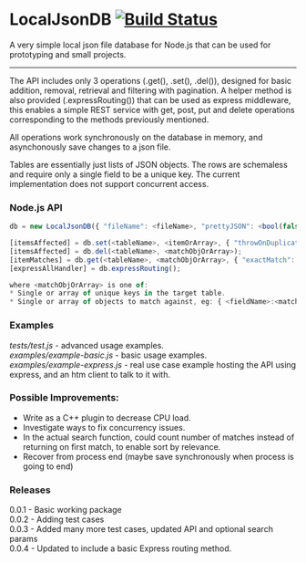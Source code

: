 LocalJsonDB [![Build Status](https://travis-ci.org/Jezternz/localjsondb.svg?branch=master)](https://travis-ci.org/Jezternz/localjsondb)
=======

A very simple local json file database for Node.js that can be used for prototyping and small projects. 

---

The API includes only 3 operations (.get(), .set(), .del()), designed for basic addition, removal, retrieval and filtering with pagination. A helper method is also provided (.expressRouting()) that can be used as express middleware, this enables a simple REST service with get, post, put and delete operations corresponding to the methods previously mentioned. 

All operations work synchronously on the database in memory, and asynchonously save changes to a json file.

Tables are essentially just lists of JSON objects. The rows are schemaless and require only a single field to be a unique key. The current implementation does not support concurrent access.

### Node.js API
```javascript
db = new LocalJsonDB({ "fileName": <fileName>, "prettyJSON": <bool(false)>, "tables": { <setName>: <setUniqueFieldKey>, ... } });

[itemsAffected] = db.set(<tableName>, <itemOrArray>, { "throwOnDuplicate" : <bool(false)> });
[itemsAffected] = db.del(<tableName>, <matchObjOrArray>);
[itemMatches] = db.get(<tableName>, <matchObjOrArray>, { "exactMatch": <bool(false)>, "ignoreCase": <bool(false)>, "orderBy": <fieldName(null)>, "orderAscending": <bool(false)>, "offset": <number(0)>, "limit": <number(-1)> });
[expressAllHandler] = db.expressRouting();

where <matchObjOrArray> is one of:
* Single or array of unique keys in the target table.
* Single or array of objects to match against, eg: { <fieldName>:<matchValue>, <fieldName2>:<matchValue2>} means retrieve all values where rows (fieldName contains matchValue or fieldName2 contains matchValue2)
```

### Examples  
*tests/test.js* - advanced usage examples.  
*examples/example-basic.js* - basic usage examples.  
*examples/example-express.js* - real use case example hosting the API using express, and an htm client to talk to it with.  

### Possible Improvements:
* Write as a C++ plugin to decrease CPU load.
* Investigate ways to fix concurrency issues.
* In the actual search function, could count number of matches instead of returning on first match, to enable sort by relevance.
* Recover from process end (maybe save synchronously when process is going to end)

### Releases
0.0.1 - Basic working package  
0.0.2 - Adding test cases  
0.0.3 - Added many more test cases, updated API and optional search params  
0.0.4 - Updated to include a basic Express routing method.
